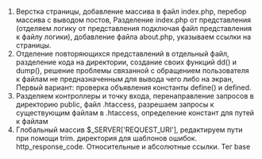 1. Верстка страницы, добавление массива в файл index.php, перебор массива с выводом постов, 
Разделение index.php от представления (отделяем логику от представления подключая файл представления к файлу логики),
добавление файла about.php, указываем ссылки на страницы.
2. Отделение повторяющихся представлений в отдельный файл,
разделение кода на директории,
создание своих функций dd() и dump(), решение проблемы связанной с обращением пользователя к файлам не предназначенным для вывода чего либо на экран,
Первый вариант: проверка объявления константы define() и defined.
3. Разделяем контроллеры и точку входа, перенаправление запросов в директорию public, файл .htaccess, разрешаем запросы к существующим файлам в .htaccess, определение констант для путей к файлам
4. Глобальный массив $_SERVER['REQUEST_URI'], редактируем пути при помощи trim. директория для шаблонов ошибок. http_response_code. Относительные и абсолютные ссылки. Тег base 